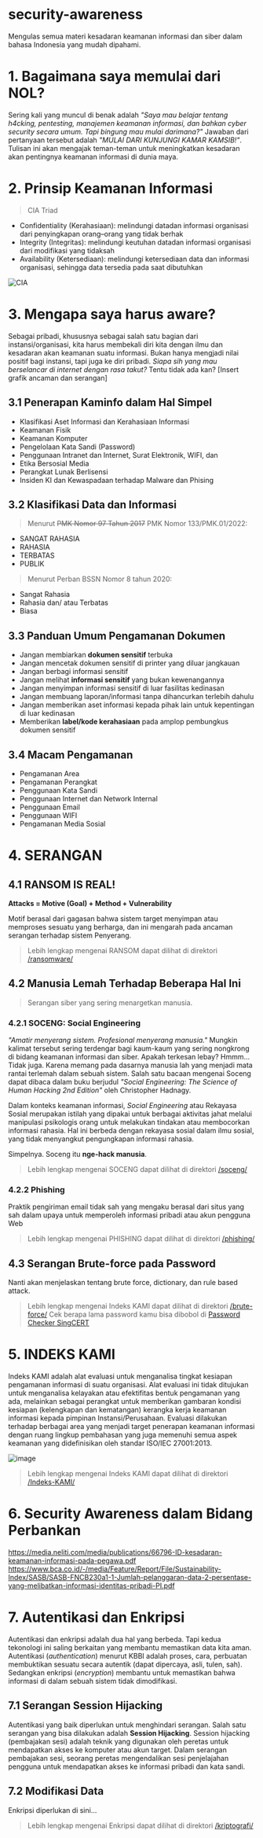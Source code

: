 # security-awareness
Mengulas semua materi kesadaran keamanan informasi dan siber dalam bahasa Indonesia yang mudah dipahami.

# 1. Bagaimana saya memulai dari NOL?
Sering kali yang muncul di benak adalah _"Saya mau belajar tentang h4cking, pentesting, manajemen keamanan informasi, dan bahkan cyber security secara umum. Tapi bingung mau mulai darimana?"_ Jawaban dari pertanyaan tersebut adalah _"MULAI DARI KUNJUNGI KAMAR KAMSIB!"_. Tulisan ini akan mengajak teman-teman untuk meningkatkan kesadaran akan pentingnya keamanan informasi di dunia maya.

# 2. Prinsip Keamanan Informasi
> CIA Triad

* Confidentiality (Kerahasiaan): melindungi datadan informasi organisasi dari penyingkapan orang–orang yang tidak berhak 
* Integrity (Integritas): melindungi keutuhan datadan informasi organisasi dari modifikasi yang tidaksah 
* Availability (Ketersediaan): melindungi ketersediaan data dan informasi organisasi, sehingga data tersedia pada saat dibutuhkan

![CIA](kamsib-cia-triad.png)

# 3. Mengapa saya harus aware?
Sebagai pribadi, khususnya sebagai salah satu bagian dari instansi/organisasi, kita harus membekali diri kita dengan ilmu dan kesadaran akan keamanan suatu informasi. Bukan hanya mengjadi nilai positif bagi instansi, tapi juga ke diri pribadi. _Siapa sih yang mau berselancar di internet dengan rasa takut?_ Tentu tidak ada kan?
[Insert grafik ancaman dan serangan]

## 3.1 Penerapan Kaminfo dalam Hal Simpel
* Klasifikasi Aset Informasi dan Kerahasiaan Informasi
* Keamanan Fisik
* Keamanan Komputer
* Pengelolaan Kata Sandi (Password)
* Penggunaan Intranet dan Internet, Surat Elektronik, WIFI, dan
* Etika Bersosial Media
* Perangkat Lunak Berlisensi
* Insiden KI dan Kewaspadaan terhadap Malware dan Phising

## 3.2 Klasifikasi Data dan Informasi
> Menurut ~~PMK Nomor 97 Tahun 2017~~ PMK Nomor 133/PMK.01/2022:

* SANGAT RAHASIA
* RAHASIA
* TERBATAS
* PUBLIK

> Menurut Perban BSSN Nomor 8 tahun 2020:

* Sangat Rahasia
* Rahasia dan/ atau Terbatas
* Biasa

## 3.3 Panduan Umum Pengamanan Dokumen
* Jangan membiarkan **dokumen sensitif** terbuka
* Jangan mencetak dokumen sensitif di printer yang diluar jangkauan
* Jangan berbagi informasi sensitif
* Jangan melihat **informasi sensitif** yang bukan kewenangannya
* Jangan menyimpan informasi sensitif di luar fasilitas kedinasan
* Jangan membuang laporan/informasi tanpa dihancurkan terlebih dahulu
* Jangan memberikan aset informasi kepada pihak lain untuk kepentingan di luar kedinasan
* Memberikan **label/kode kerahasiaan** pada amplop pembungkus dokumen sensitif

## 3.4 Macam Pengamanan 
* Pengamanan Area
* Pengamanan Perangkat
* Penggunaan Kata Sandi
* Penggunaan Internet dan Network Internal
* Penggunaan Email
* Penggunaan WIFI
* Pengamanan Media Sosial

# 4. SERANGAN 
## 4.1 RANSOM IS REAL!
**Attacks = Motive (Goal) + Method + Vulnerability**

Motif berasal dari gagasan bahwa sistem target menyimpan atau memproses sesuatu yang berharga, dan ini mengarah pada ancaman serangan terhadap sistem Penyerang.
> Lebih lengkap mengenai RANSOM dapat dilihat di direktori [/ransomware/](https://github.com/kamarkamsib/security-awareness/tree/main/ransomware)

## 4.2 Manusia Lemah Terhadap Beberapa Hal Ini
> Serangan siber yang sering menargetkan manusia.

### 4.2.1 SOCENG: Social Engineering

_"Amatir menyerang sistem. Profesional menyerang manusia."_
Mungkin kalimat tersebut sering terdengar bagi kaum-kaum yang sering nongkrong di bidang keamanan informasi dan siber. Apakah terkesan lebay? Hmmm... Tidak juga. Karena memang pada dasarnya manusia lah yang menjadi mata rantai terlemah dalam sebuah sistem. Salah satu bacaan mengenai Soceng dapat dibaca dalam buku berjudul _"Social Engineering: The Science of Human Hacking 2nd Edition"_ oleh Christopher Hadnagy.

Dalam konteks keamanan informasi, _Social Engineering_ atau Rekayasa Sosial merupakan istilah yang dipakai untuk berbagai aktivitas jahat melalui manipulasi psikologis orang untuk melakukan tindakan atau membocorkan informasi rahasia. Hal ini berbeda dengan rekayasa sosial dalam ilmu sosial, yang tidak menyangkut pengungkapan informasi rahasia.

Simpelnya. Soceng itu **nge-hack manusia**.

> Lebih lengkap mengenai SOCENG dapat dilihat di direktori [/soceng/](https://github.com/kamarkamsib/security-awareness/tree/main/soceng)

###  4.2.2 Phishing

Praktik pengiriman email tidak sah yang mengaku berasal dari situs yang sah dalam upaya untuk memperoleh informasi pribadi atau akun pengguna Web
> Lebih lengkap mengenai PHISHING dapat dilihat di direktori [/phishing/](https://github.com/kamarkamsib/security-awareness/tree/main/phishing)

## 4.3 Serangan Brute-force pada Password

Nanti akan menjelaskan tentang brute force, dictionary, dan rule based attack.

> Lebih lengkap mengenai Indeks KAMI dapat dilihat di direktori [/brute-force/](https://github.com/kamarkamsib/security-awareness/tree/main/brute-force)
> Cek berapa lama password kamu bisa dibobol di [Password Checker SingCERT](https://www.csa.gov.sg/singcert/Resources/Password-Checker)

# 5. INDEKS KAMI
Indeks KAMI adalah alat evaluasi untuk menganalisa tingkat kesiapan pengamanan informasi di suatu organisasi. Alat evaluasi ini tidak ditujukan untuk menganalisa kelayakan atau efektifitas bentuk pengamanan yang ada, melainkan sebagai perangkat untuk memberikan gambaran kondisi kesiapan (kelengkapan dan kematangan) kerangka kerja keamanan informasi kepada pimpinan Instansi/Perusahaan. Evaluasi dilakukan terhadap berbagai area yang menjadi target penerapan keamanan informasi dengan ruang lingkup pembahasan yang juga memenuhi semua aspek keamanan yang didefinisikan oleh standar ISO/IEC 27001:2013.

![image](https://user-images.githubusercontent.com/86943173/202699057-f2256cd0-b6bc-43f0-828d-1abc118d8553.png)

> Lebih lengkap mengenai Indeks KAMI dapat dilihat di direktori [/Indeks-KAMI/](https://github.com/kamarkamsib/security-awareness/tree/main/Indeks-KAMI)

# 6. Security Awareness dalam Bidang Perbankan
https://media.neliti.com/media/publications/66796-ID-kesadaran-keamanan-informasi-pada-pegawa.pdf
https://www.bca.co.id/-/media/Feature/Report/File/Sustainability-Index/SASB/SASB-FNCB230a1-1-Jumlah-pelanggaran-data-2-persentase-yang-melibatkan-informasi-identitas-pribadi-PI.pdf

# 7. Autentikasi dan Enkripsi
Autentikasi dan enkripsi adalah dua hal yang berbeda. Tapi kedua tekonologi ini saling berkaitan yang membantu memastikan data kita aman. Autentikasi (_authentication_) menurut KBBI adalah proses, cara, perbuatan membuktikan sesuatu secara autentik (dapat dipercaya, asli, tulen, sah). Sedangkan enkripsi (_encryption_) membantu untuk memastikan bahwa informasi di dalam sebuah sistem tidak dimodifikasi.

## 7.1 Serangan Session Hijacking
Autentikasi yang baik diperlukan untuk menghindari serangan. Salah satu serangan yang bisa dilakukan adalah **Session Hijacking**. Session hijacking (pembajakan sesi) adalah teknik yang digunakan oleh peretas untuk mendapatkan akses ke komputer atau akun target. Dalam serangan pembajakan sesi, seorang peretas mengendalikan sesi penjelajahan pengguna untuk mendapatkan akses ke informasi pribadi dan kata sandi.

## 7.2 Modifikasi Data
Enkripsi diperlukan di sini...
> Lebih lengkap mengenai Enkripsi dapat dilihat di direktori [/kriptografi/](https://github.com/kamarkamsib/kriptografi)
